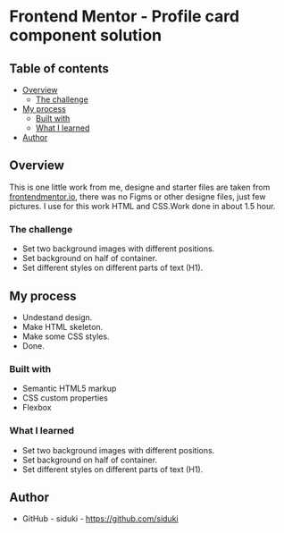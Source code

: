 # Frontend Mentor - Profile card component solution

## Table of contents

- [Overview](#overview)
  - [The challenge](#the-challenge)
- [My process](#my-process)
  - [Built with](#built-with)
  - [What I learned](#what-i-learned)
- [Author](#author)

## Overview

This is one little work from me, designe and starter files are taken from [frontendmentor.io](https://frontendmentor.io/), there was no Figms or other designe files, just few pictures. I use for this work HTML and CSS.Work done in about 1.5 hour. 

### The challenge

- Set two background images with different positions.
- Set background on half of container.
- Set different styles on different parts of text (H1).

## My process
- Undestand design.
- Make HTML skeleton.
- Make some CSS styles.
- Done.

### Built with

- Semantic HTML5 markup
- CSS custom properties
- Flexbox

### What I learned

- Set two background images with different positions.
- Set background on half of container.
- Set different styles on different parts of text (H1).

## Author

- GitHub - siduki - https://github.com/siduki

